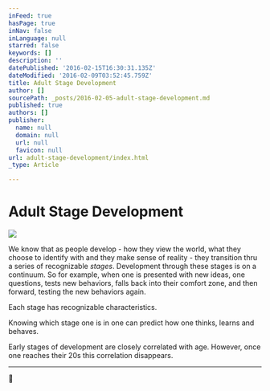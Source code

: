 ```yaml
---
inFeed: true
hasPage: true
inNav: false
inLanguage: null
starred: false
keywords: []
description: ''
datePublished: '2016-02-15T16:30:31.135Z'
dateModified: '2016-02-09T03:52:45.759Z'
title: Adult Stage Development
author: []
sourcePath: _posts/2016-02-05-adult-stage-development.md
published: true
authors: []
publisher:
  name: null
  domain: null
  url: null
  favicon: null
url: adult-stage-development/index.html
_type: Article

---
```

# Adult Stage Development
![](https://s3-us-west-2.amazonaws.com/the-grid-img/p/22f44bca119bd6be0034c02bc178f4f6f6bdf029.jpg)

We know that as people develop - how they view the
world, what they choose to identify with and they make sense of reality - they
transition thru a series of recognizable _stages_. Development through these stages is on a continuum. So for example, when one is presented with new ideas, one questions, tests new behaviors, falls back into their comfort zone, and then forward, testing the new behaviors again.

Each stage has recognizable
characteristics.

Knowing which stage one is in one can
predict how one thinks, learns and behaves.

Early stages of development are closely
correlated with age. However, once one reaches their 20s this correlation disappears. 

********
